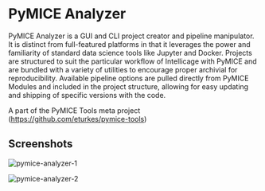<!---
    This file is part of pymice-analyzer.
    Copyright (C) 2018  Emir Turkes

    This program is free software: you can redistribute it and/or modify
    it under the terms of the GNU General Public License as published by
    the Free Software Foundation, either version 3 of the License, or
    (at your option) any later version.

    This program is distributed in the hope that it will be useful,
    but WITHOUT ANY WARRANTY; without even the implied warranty of
    MERCHANTABILITY or FITNESS FOR A PARTICULAR PURPOSE.  See the
    GNU General Public License for more details.

    You should have received a copy of the GNU General Public License
    along with this program.  If not, see <http://www.gnu.org/licenses/>.

    Emir Turkes can be contacted at eturkes@bu.edu
-->

# PyMICE Analyzer

PyMICE Analyzer is a GUI and CLI project creator and pipeline manipulator. It is
distinct from full-featured platforms in that it leverages the power and familiarity of
standard data science tools like Jupyter and Docker. Projects are structured to suit the
particular workflow of Intellicage with PyMICE and are bundled with a variety of
utilities to encourage proper archivial for reproducibility. Available pipeline options
are pulled directly from PyMICE Modules and included in the project structure, allowing
for easy updating and shipping of specific versions with the code.

A part of the PyMICE Tools meta project (https://github.com/eturkes/pymice-tools)

## Screenshots

![pymice-analyzer-1](https://user-images.githubusercontent.com/25193231/47751184-7d7ebc00-dc67-11e8-87a8-10644b765930.png)

![pymice-analyzer-2](https://user-images.githubusercontent.com/25193231/47751225-94251300-dc67-11e8-87b9-f22d4c07f776.png)
